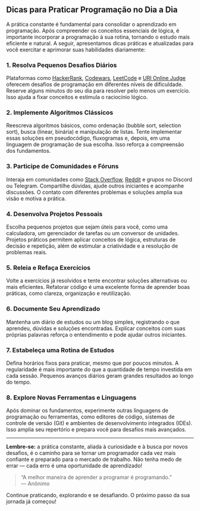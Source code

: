 
## Dicas para Praticar Programação no Dia a Dia

A prática constante é fundamental para consolidar o aprendizado em programação. Após compreender os conceitos essenciais de lógica, é importante incorporar a programação à sua rotina, tornando o estudo mais eficiente e natural. A seguir, apresentamos dicas práticas e atualizadas para você exercitar e aprimorar suas habilidades diariamente:

### 1. **Resolva Pequenos Desafios Diários**

Plataformas como [HackerRank](https://www.hackerrank.com/), [Codewars](https://www.codewars.com/), [LeetCode](https://leetcode.com/) e [URI Online Judge](https://www.beecrowd.com.br/) oferecem desafios de programação em diferentes níveis de dificuldade. Reserve alguns minutos do seu dia para resolver pelo menos um exercício. Isso ajuda a fixar conceitos e estimula o raciocínio lógico.

### 2. **Implemente Algoritmos Clássicos**

Reescreva algoritmos básicos, como ordenação (bubble sort, selection sort), busca (linear, binária) e manipulação de listas. Tente implementar essas soluções em pseudocódigo, fluxogramas e, depois, em uma linguagem de programação de sua escolha. Isso reforça a compreensão dos fundamentos.

### 3. **Participe de Comunidades e Fóruns**

Interaja em comunidades como [Stack Overflow](https://stackoverflow.com/), [Reddit](https://www.reddit.com/r/learnprogramming/) e grupos no Discord ou Telegram. Compartilhe dúvidas, ajude outros iniciantes e acompanhe discussões. O contato com diferentes problemas e soluções amplia sua visão e motiva a prática.

### 4. **Desenvolva Projetos Pessoais**

Escolha pequenos projetos que sejam úteis para você, como uma calculadora, um gerenciador de tarefas ou um conversor de unidades. Projetos práticos permitem aplicar conceitos de lógica, estruturas de decisão e repetição, além de estimular a criatividade e a resolução de problemas reais.

### 5. **Releia e Refaça Exercícios**

Volte a exercícios já resolvidos e tente encontrar soluções alternativas ou mais eficientes. Refatorar código é uma excelente forma de aprender boas práticas, como clareza, organização e reutilização.

### 6. **Documente Seu Aprendizado**

Mantenha um diário de estudos ou um blog simples, registrando o que aprendeu, dúvidas e soluções encontradas. Explicar conceitos com suas próprias palavras reforça o entendimento e pode ajudar outros iniciantes.

### 7. **Estabeleça uma Rotina de Estudos**

Defina horários fixos para praticar, mesmo que por poucos minutos. A regularidade é mais importante do que a quantidade de tempo investida em cada sessão. Pequenos avanços diários geram grandes resultados ao longo do tempo.

### 8. **Explore Novas Ferramentas e Linguagens**

Após dominar os fundamentos, experimente outras linguagens de programação ou ferramentas, como editores de código, sistemas de controle de versão (Git) e ambientes de desenvolvimento integrados (IDEs). Isso amplia seu repertório e prepara você para desafios mais avançados.

---

**Lembre-se:** a prática constante, aliada à curiosidade e à busca por novos desafios, é o caminho para se tornar um programador cada vez mais confiante e preparado para o mercado de trabalho. Não tenha medo de errar — cada erro é uma oportunidade de aprendizado!

> “A melhor maneira de aprender a programar é programando.”  
> — Anônimo

Continue praticando, explorando e se desafiando. O próximo passo da sua jornada já começou!
```
